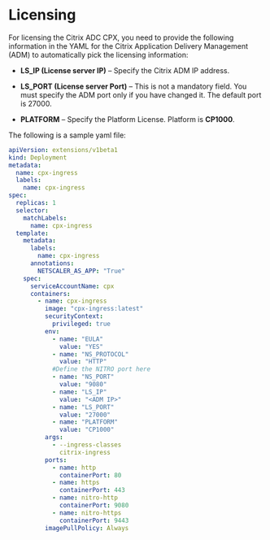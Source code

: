 # Licensing

For licensing the Citrix ADC CPX, you need to provide the following information in the YAML for the Citrix Application Delivery Management (ADM) to automatically pick the licensing information:

-  **LS_IP (License server IP)** – Specify the Citrix ADM IP address.

-  **LS_PORT (License server Port)** – This is not a mandatory field. You must specify the ADM port only if you have changed it. The default port is 27000.

-  **PLATFORM** – Specify the Platform License. Platform is **CP1000**.

The following is a sample yaml file:

```YAML
apiVersion: extensions/v1beta1
kind: Deployment
metadata:
  name: cpx-ingress
  labels:
    name: cpx-ingress
spec:
  replicas: 1
  selector:
    matchLabels:
      name: cpx-ingress
  template:
    metadata:
      labels:
        name: cpx-ingress
      annotations:
        NETSCALER_AS_APP: "True"
    spec:
      serviceAccountName: cpx
      containers:
        - name: cpx-ingress
          image: "cpx-ingress:latest"
          securityContext:
            privileged: true
          env:
            - name: "EULA"
              value: "YES"
            - name: "NS_PROTOCOL"
              value: "HTTP"
            #Define the NITRO port here
            - name: "NS_PORT"
              value: "9080"
            - name: "LS_IP"
              value: "<ADM IP>"
            - name: "LS_PORT"
              value: "27000"
            - name: "PLATFORM"
              value: "CP1000"
          args:
            - --ingress-classes
              citrix-ingress
          ports:
            - name: http
              containerPort: 80
            - name: https
              containerPort: 443
            - name: nitro-http
              containerPort: 9080
            - name: nitro-https
              containerPort: 9443
          imagePullPolicy: Always
```